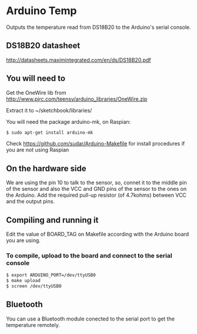 # Arduino Temp

Outputs the temperature read from DS18B20 to the Arduino's serial console.


## DS18B20 datasheet

http://datasheets.maximintegrated.com/en/ds/DS18B20.pdf

## You will need to 

Get the OneWire lib from http://www.pjrc.com/teensy/arduino_libraries/OneWire.zip

Extract it to ~/sketchbook/libraries/

You will need the package arduino-mk, on Raspian:

```bash
$ sudo apt-get install arduino-mk 
```

Check https://github.com/sudar/Arduino-Makefile for install procedures if you are not using Raspian


## On the hardware side

We are using the pin 10 to talk to the sensor, so, connet it to the middle pin of the sensor and also the VCC and GND pins of the sensor to the ones on the Arduino. Add the required pull-up resistor (of 4.7kohms) between VCC and the output pins.


## Compiling and running it

Edit the value of BOARD_TAG on Makefile according with the Arduino board you are using.

### To compile, upload to the board and connect to the serial console

```bash 
$ export ARDUINO_PORT=/dev/ttyUSB0
$ make upload
$ screen /dev/ttyUSB0
```


## Bluetooth

You can use a Bluetooth module conected to the serial port to get the temperature remotely.
